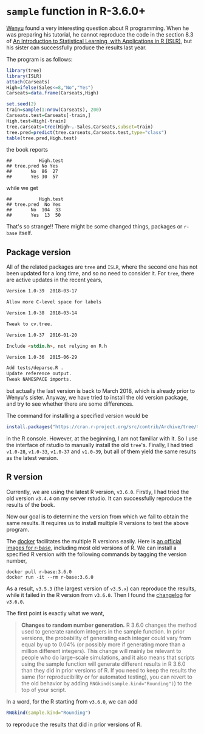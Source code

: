 # `sample` function in R-3.6.0+

[Wenyu](https://sites.google.com/view/wenyuz/) found a very interesting question about R programming. When he was preparing his tutorial, he cannot reproduce the code in the section 8.3 of [An Introduction to Statistical Learning, with Applications in R (ISLR)](https://szcf-weiya.github.io/ISLRnotes/ISLR%20Sixth%20Printing.pdf), but his sister can successfully produce the results last year. 

The program is as follows:

```r
library(tree)
library(ISLR)
attach(Carseats)
High=ifelse(Sales<=8,"No","Yes")
Carseats=data.frame(Carseats,High)

set.seed(2)
train=sample(1:nrow(Carseats), 200)
Carseats.test=Carseats[-train,]
High.test=High[-train]
tree.carseats=tree(High~.-Sales,Carseats,subset=train)
tree.pred=predict(tree.carseats,Carseats.test,type="class")
table(tree.pred,High.test)
```

the book reports

```
##          High.test
## tree.pred No Yes
##       No  86  27
##       Yes 30  57
```

while we get

```
##          High.test
## tree.pred  No Yes
##       No  104  33
##       Yes  13  50
```

That's so strange!! There might be some changed things, packages or `r-base` itself.

## Package version

All of the related packages are `tree` and `ISLR`, where the second one has not been updated for a long time, and so no need to consider it. For `tree`, there are active updates in the recent years,

```md
Version 1.0-39  2018-03-17

Allow more C-level space for labels

Version 1.0-38  2018-03-14

Tweak to cv.tree.

Version 1.0-37  2016-01-20

Include <stdio.h>, not relying on R.h

Version 1.0-36  2015-06-29

Add tests/deparse.R .
Update reference output.
Tweak NAMESPACE imports.
```

but actually the last version is back to March 2018, which is already prior to Wenyu's sister. Anyway, we have tried to install the old version package, and try to see whether there are some differences.

The command for installing a specified version would be

```r
install.packages("https://cran.r-project.org/src/contrib/Archive/tree/tree_1.0-39.tar.gz", repos = NULL, type = "source")
```

in the R console. However, at the beginning, I am not familiar with it. So I use the interface of rstudio to manually install the old `tree`'s. Finally, I had tried `v1.0-28`, `v1.0-33`, `v1.0-37` and `v1.0-39`, but all of them yield the same results as the latest version.

## R version

Currently, we are using the latest R version, `v3.6.0`. Firstly, I had tried the old version `v3.4.4` on my server rstudio. It can successfully reproduce the results of the book.

Now our goal is to determine the version from which we fail to obtain the same results. It requires us to install multiple R versions to test the above program.

The [docker](https://www.docker.com/) facilitates the multiple R versions easily. Here is [an official images for r-base](https://hub.docker.com/_/r-base), including most old versions of R. We can install a specified R version with the following commands by tagging the version number, 

```
docker pull r-base:3.6.0
docker run -it --rm r-base:3.6.0
```

As a result, `v3.5.3` (the largest version of `v3.5.x`) can reproduce the results, while it failed in the R version from `v3.6.0`. Then I found the [changelog](https://blog.revolutionanalytics.com/2019/05/whats-new-in-r-360.html) for `v3.6.0`.

The first point is exactly what we want,

> **Changes to random number generation.** R 3.6.0 changes the method used to generate random integers in the sample function. In prior versions, the probability of generating each integer could vary from equal by up to 0.04% (or possibly more if generating more than a million different integers). This change will mainly be relevant to people who do large-scale simulations, and it also means that scripts using the sample function will generate different results in R 3.6.0 than they did in prior versions of R. If you need to keep the results the same (for reproducibility or for automated testing), you can revert to the old behavior by adding `RNGkind(sample.kind="Rounding")`) to the top of your script.

In a word, for the R starting from `v3.6.0`, we can add

```r
RNGkind(sample.kind="Rounding")
```

to reproduce the results that did in prior versions of R.

